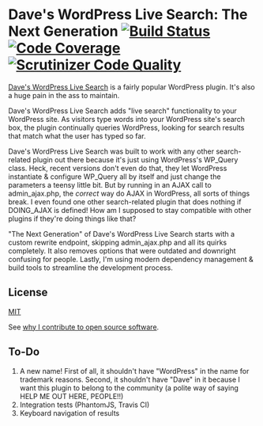 Dave's WordPress Live Search: The Next Generation [![Build Status](https://travis-ci.org/daveross/dwlstng.svg?branch=master)](https://travis-ci.org/daveross/dwlstng) [![Code Coverage](https://scrutinizer-ci.com/g/daveross/dwlstng/badges/coverage.png?b=master)](https://scrutinizer-ci.com/g/daveross/dwlstng/?branch=master) [![Scrutinizer Code Quality](https://scrutinizer-ci.com/g/daveross/dwlstng/badges/quality-score.png?b=master)](https://scrutinizer-ci.com/g/daveross/dwlstng/?branch=master)
=======

[Dave's WordPress Live Search](https://wordpress.org/plugins/daves-wordpress-live-search/) is a fairly popular WordPress plugin. It's also a huge pain in the ass to maintain.

Dave's WordPress Live Search adds "live search" functionality to your WordPress site. As visitors type words into your WordPress site's search box, the plugin continually queries WordPress, looking for search results that match what the user has typed so far.

Dave's WordPress Live Search was built to work with any other search-related plugin out there because it's just using WordPress's WP_Query class. Heck, recent versions don't even do that, they let WordPress instantiate & configure WP_Query all by itself and just change the parameters a teensy little bit. But by running in an AJAX call to admin_ajax.php, the *correct* way do AJAX in WordPress, all sorts of things break. I even found one other search-related plugin that does nothing if DOING_AJAX is defined! How am I supposed to stay compatible with other plugins if they're doing things like that?

"The Next Generation" of Dave's WordPress Live Search starts with a custom rewrite endpoint, skipping admin_ajax.php and all its quirks completely. It also removes options that were outdated and downright confusing for people. Lastly, I'm using modern dependency management & build tools to streamline the development process.

## License

[MIT](http://daveross.mit-license.org/)

See [why I contribute to open source software](https://davidmichaelross.com/blog/contribute-open-source-software/).

## To-Do

1. A new name! First of all, it shouldn't have "WordPress" in the name for trademark reasons. Second, it shouldn't have "Dave" in it because I want this plugin to belong to the community (a polite way of saying HELP ME OUT HERE, PEOPLE!!)
2. Integration tests (PhantomJS, Travis CI)
3. Keyboard navigation of results
